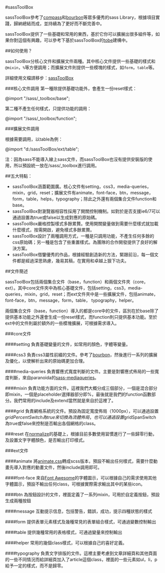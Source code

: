 #sassToolBox

sassToolBox參考了[compass](http://compass-style.org/)和[bourbon](http://bourbon.io/)等眾多優秀的sass Library，根據項目實踐，歸納總結而成，並持續為了更好而不斷完善中。

sassToolBox提供了一些基礎和常用的東西，基於它你可以擴展出很多組件等，如果你對這個有興趣，可以參考下基於sassToolBox的[tobe](http://xxx.xx)建構中。

##如何使用？


sassToolBox分核心文件和擴展文件兩種。其中核心文件提供一些基礎的樣式和`@mixin`，`%`等方便調用；而擴展文件則提供一些模塊的樣式，如`form`，`table`等。

詳細使用文檔請移步：[sassToolBox](http://xxx.xx/sasstoolbox/index.html)

###核心文件調用
第一種除提供基礎功能外，會產生一份reset樣式：

@import "/sass/_toolbox/base";

第二種不產生任何樣式，只提供功能的調用：

@import "/sass/_toolbox/function";

###擴展文件調用

根據需要調用，以table為例：

@import "d:/sassToolBox/ext/table";

注：因為sass不能導入線上sass文件，而sassToolBox也沒有提供安裝版的使用，所以預設統一放在/sass/_toolbox進行調用。

##五大特點：

* sassToolBox涵蓋範圍廣。核心文件有setting，css3，media-queries，mixin，grid，reset；擴展文件有animate，font-face，btn，message，form，table，helps，typography；除此之外還有兩個集合文件function和base。
* sassToolBox對瀏覽器相容性採用了開關控制機制。如對於是否支援ie6/7可以通過設置為true或false以生成對應的原始碼。
* sassToolBox嚴格控製樣式多餘累贅。使用開關變量做到需要什麼樣式就加載什麼樣式，按需開啟，避免樣式多餘累贅。
* sassToolBox設計了兩種調用方式，一種是只調用功能，不產生任何多餘的css原始碼；另一種是包含了些重置樣式。為團隊的合作開發提供了良好的解決方案。
* sassToolBox借鑒優秀的作品，根據經驗創造新的方法，緊跟前沿，每一個文件都是經過深思熟慮，幾易其稿，在實用和卓越上狠下功夫。

##文件簡述

sassToolBox包括兩個集合文件（base，function）和兩個文件夾（core，ext）。其中core文件夾中為核心基礎文件，包括setting，css3，media-queries，mixin，grid，reset；而ext文件夾中是一些擴展文件，包括animate，font-face，btn，message，form，table， typography，helper。

兩個集合文件（base，function）導入的都是core中的文件，區別在於base除了提供基本功能之外還會生成一份reset樣式，而function則只提供基本功能。至於ext中的文件則屬於額外的一些模塊擴展，可根據需​​求導入。

###core文件

####setting
負責基礎變量的文件，如常用的顏色，字體等變量。

####css3
負責css3屬性前綴的文件。參考了[bourbon](http://bourbon.io/)，然後進行一系列的擴展及優化，以使解析出來的原始碼更加合理。

####media-queries
負責響應式寬度判斷的文件。主要是對響應式佈局的一些寬度判斷，來自paranoida的[sass-mediaqueries](https://github.com/paranoida/sass-mediaqueries)。

####mixin
負責功能方面的文件。這裡我們大概分成三個部分，一個是混合部分即mixin，一個是placeholder選擇器部分即%，最後就是我們的function函數部分。我們常用的include及extend當然就是來自於這裡了。

####grid
負責網格系統的文件。預設為固定寬度佈局（1000px），可以通過設置$gridPercentSwitch為true來切換為流體佈局，也可以通過設置$gridSpanSwitch為true或false來控制是否輸出各個網格的class。

###reset
在[normalize](http://necolas.github.io/normalize.css/)的基礎上，根據目前多數使用習慣進行了一些歸零行動，及設置文字字體顏色，是否輸出打印樣式。

###ext文件

####animate
將[animate.css](http://daneden.github.io/animate.css/)轉成scss版本，預設不輸出任何樣式，需要什麼動畫先導入對應的動畫文件，然後include調用即可。

####font-face
來自[Font Awesome](http://fontawesome.io/)的字體圖示，可以根據自己的需求使用其他字體圖示，預設不輸出任何class，可根據實際需求輸出其中的某些icon。

####btn
為按鈕設計的文件，裡面定義了一系列mixin，可用於自定義按鈕，預設生成兩種按鈕

####message
互動提示信息，包括警告，錯誤，成功，提示四種狀態的樣式

####form
提供表單元素樣式及幾種常見的表單組合樣式，可通過變數控制輸出

####table
提供幾種常用的表格樣式，可通過變量來控制輸出

####helper
常用的幾個class樣式，可以根據自己的喜好定義。

####typography
負責文字排版的文件。這裡主要考慮到文章詳細頁和其他頁面的一些不同情況而給詳細頁加入了article這個class，裡面的一些元素如ul，li，p給予一定的樣式，而不是歸零。